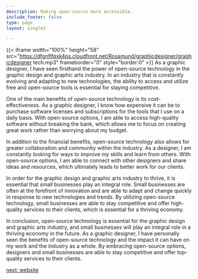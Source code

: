 ```yaml
---
description: Making open-source more accessible.
include_footer: false
type: page
layout: single2

---
```


{{< iframe width="100%" height="58" src="https://dfgnflfqxk4ps.cloudfront.net/Rosamund/graphicdesigner/graphicdesigner tech.mp3" frameborder="0" style="border:0" >}}
As a graphic designer, I have seen firsthand the power of open-source technology in the graphic design and graphic arts industry. In an industry that is constantly evolving and adapting to new technologies, the ability to access and utilize free and open-source tools is essential for staying competitive.

One of the main benefits of open-source technology is its cost-effectiveness. As a graphic designer, I know how expensive it can be to purchase software licenses and subscriptions for the tools that I use on a daily basis. With open-source options, I am able to access high-quality software without breaking the bank, which allows me to focus on creating great work rather than worrying about my budget.

In addition to the financial benefits, open-source technology also allows for greater collaboration and community within the industry. As a designer, I am constantly looking for ways to improve my skills and learn from others. With open-source options, I am able to connect with other designers and share ideas and resources, which ultimately leads to better work for our clients.

In order for the graphic design and graphic arts industry to thrive, it is essential that small businesses play an integral role. Small businesses are often at the forefront of innovation and are able to adapt and change quickly in response to new technologies and trends. By utilizing open-source technology, small businesses are able to stay competitive and offer high-quality services to their clients, which is essential for a thriving economy.

In conclusion, open-source technology is essential for the graphic design and graphic arts industry, and small businesses will play an integral role in a thriving economy in the future. As a graphic designer, I have personally seen the benefits of open-source technology and the impact it can have on my work and the industry as a whole. By embracing open-source options, designers and small businesses are able to stay competitive and offer top-quality services to their clients.


<a href="https://workdojos.com/graphicdesigner/website">next: website</a>

